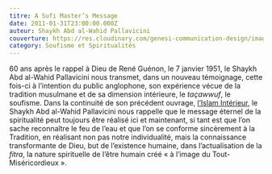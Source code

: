 ```yaml
---
titre: A Sufi Master’s Message
date: 2011-01-31T23:00:00.000Z
auteur: Shaykh Abd al-Wahid Pallavicini
couverture: https://res.cloudinary.com/genesi-communication-design/image/upload/v1604584954/ihei/couvertures/soufisme-et-spiritualites-2_d8vkug.jpg
category: Soufisme et Spiritualités
---
```


60 ans après le rappel à Dieu de René Guénon, le 7 janvier 1951, le Shaykh Abd al-Wahid Pallavicini nous transmet, dans un nouveau témoignage, cette fois-ci à l’intention du public anglophone, son expérience vécue de la tradition musulmane et de sa dimension intérieure, le *taçawwuf*, le soufisme. Dans la continuité de son précédent ouvrage, [l’Islam Intérieur](https://www.ihei-asso&nbsp.org/publications/islam-int%C3%A9rieur/ "l’Islam Intérieur"), le Shaykh Abd al-Wahid Pallavicini nous rappelle que le message éternel de la spiritualité peut toujours être réalisé ici et maintenant, si tant est que l’on sache reconnaître le feu de l’eau et que l’on se conforme sincèrement à la Tradition, en réalisant non pas notre individualité, mais la connaissance transformante de Dieu, but de l’existence humaine, dans l’actualisation de la *fitra*, la nature spirituelle de l’être humain créé «&nbsp;à l’image du Tout-Miséricordieux&nbsp;». 
